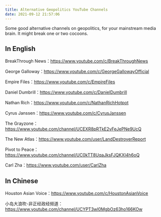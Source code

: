 ```yaml
---
title: Alternative Geopolitics YouTube Channels
date: 2021-09-12 21:57:06
---
```


Some good alternative channels on geopolitics, for your mainstream media brain. It might break one or two cocoons.

## In English

BreakThrough News：https://www.youtube.com/c/BreakThroughNews

George Galloway：https://www.youtube.com/c/GeorgeGallowayOfficial

Empire Files：https://www.youtube.com/c/EmpireFiles

Daniel Dumbrill：https://www.youtube.com/c/DanielDumbrill

Nathan Rich：https://www.youtube.com/c/NathanRichHotpot

Cyrus Janssen：https://www.youtube.com/c/CyrusJanssen

The Grayzone：https://www.youtube.com/channel/UCEXR8pRTkE2vFeJePNe9UcQ

The New Atlas：https://www.youtube.com/user/LandDestroyerReport

Pivot to Peace：https://www.youtube.com/channel/UC0kTT8UqaJksFJQKXI4h6oQ

Carl Zha：https://www.youtube.com/user/CarlZha

## In Chinese

Houston Asian Voice：https://www.youtube.com/c/HoustonAsianVoice

小岛大浪吹-非正经政经频道：https://www.youtube.com/channel/UCYPT3wl0MgbOz63ho166KOw
